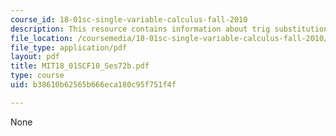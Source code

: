 ```yaml
---
course_id: 18-01sc-single-variable-calculus-fall-2010
description: This resource contains information about trig substitution.
file_location: /coursemedia/18-01sc-single-variable-calculus-fall-2010/b38610b62565b666eca180c95f751f4f_MIT18_01SCF10_Ses72b.pdf
file_type: application/pdf
layout: pdf
title: MIT18_01SCF10_Ses72b.pdf
type: course
uid: b38610b62565b666eca180c95f751f4f

---
```

None